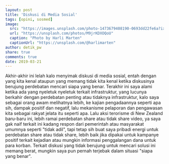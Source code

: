 ```yaml
---
layout: post
title: 'Diskusi di Media Sosial'
tags: [opini, sosmed]
image:
  src: "https://images.unsplash.com/photo-1473679408190-0693dd22fe6a?ixlib=rb-1.2.1&auto=format&fit=crop&w=1500&q=80"
  url: "https://unsplash.com/photos/M9jrKDXOQoU"
  caption: "Photo by Harli Marten"
  captionUrl: "https://unsplash.com/@harlimarten"
author: detik_pw
share: true
comments: true
date: 2019-03-21
---
```


Akhir-akhir ini lelah kalo menyimak diskusi di media sosial, entah dengan yang kita kenal ataupun yang memang tidak kita kenal ketika diskusinya berujung perdebatan mencari siapa yang benar.  Terakhir ini saya alami ketika ada yang nyeletuk nyeletuk terkait infrastruktur, yang lucunya berkahir dengan perdebatan penting atau tidaknya infrastruktur, kalo saya sebagai orang awam melihatnya lebih, ke kajian pengadaannya seperti apa sih, dampak positif dan negatif, lalu mekanisme pelaporan dan pengawasan kita sebagai rakyat jelata itu seperti apa. Lalu aksi terorisme di New Zealand baru-baru ini, lebih ramai perdebatan share atau tidak share video, ya saya gak naif terkait ini kadang respon dari pemerintah atau masyarakat umumnya seperti "tidak adil", tapi tetap sih buat saya pribadi energi untuk perdebatan share atau tidak share, lebih baik jika dipakai untuk kampanye positif terkait kejadian atau mungkin informasi penggalangan dana untuk para korban. Terkait diskusi yang tidak berujung untuk mencari solusi ini memang berat, mungkin saya pun pernah terjebak dalam situasi "siapa yang benar".

